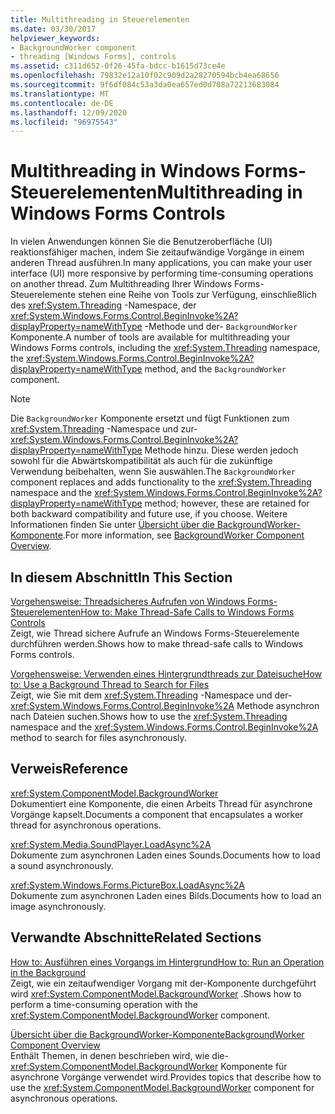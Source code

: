 ```yaml
---
title: Multithreading in Steuerelementen
ms.date: 03/30/2017
helpviewer_keywords:
- BackgroundWorker component
- threading [Windows Forms], controls
ms.assetid: c311d652-0f26-45fa-bdcc-b1615d73ce4e
ms.openlocfilehash: 79832e12a10f02c909d2a28270594bcb4ea68656
ms.sourcegitcommit: 9f6df084c53a3da0ea657ed0d708a72213683084
ms.translationtype: MT
ms.contentlocale: de-DE
ms.lasthandoff: 12/09/2020
ms.locfileid: "96975543"
---
```

# <a name="multithreading-in-windows-forms-controls"></a><span data-ttu-id="8512b-102">Multithreading in Windows Forms-Steuerelementen</span><span class="sxs-lookup"><span data-stu-id="8512b-102">Multithreading in Windows Forms Controls</span></span>
<span data-ttu-id="8512b-103">In vielen Anwendungen können Sie die Benutzeroberfläche (UI) reaktionsfähiger machen, indem Sie zeitaufwändige Vorgänge in einem anderen Thread ausführen.</span><span class="sxs-lookup"><span data-stu-id="8512b-103">In many applications, you can make your user interface (UI) more responsive by performing time-consuming operations on another thread.</span></span> <span data-ttu-id="8512b-104">Zum Multithreading Ihrer Windows Forms-Steuerelemente stehen eine Reihe von Tools zur Verfügung, einschließlich des <xref:System.Threading> -Namespace, der <xref:System.Windows.Forms.Control.BeginInvoke%2A?displayProperty=nameWithType> -Methode und der- `BackgroundWorker` Komponente.</span><span class="sxs-lookup"><span data-stu-id="8512b-104">A number of tools are available for multithreading your Windows Forms controls, including the <xref:System.Threading> namespace, the <xref:System.Windows.Forms.Control.BeginInvoke%2A?displayProperty=nameWithType> method, and the `BackgroundWorker` component.</span></span>  
  
> [!NOTE]
> <span data-ttu-id="8512b-105">Die `BackgroundWorker` Komponente ersetzt und fügt Funktionen zum <xref:System.Threading> -Namespace und zur- <xref:System.Windows.Forms.Control.BeginInvoke%2A?displayProperty=nameWithType> Methode hinzu. Diese werden jedoch sowohl für die Abwärtskompatibilität als auch für die zukünftige Verwendung beibehalten, wenn Sie auswählen.</span><span class="sxs-lookup"><span data-stu-id="8512b-105">The `BackgroundWorker` component replaces and adds functionality to the <xref:System.Threading> namespace and the <xref:System.Windows.Forms.Control.BeginInvoke%2A?displayProperty=nameWithType> method; however, these are retained for both backward compatibility and future use, if you choose.</span></span> <span data-ttu-id="8512b-106">Weitere Informationen finden Sie unter [Übersicht über die BackgroundWorker-Komponente](backgroundworker-component-overview.md).</span><span class="sxs-lookup"><span data-stu-id="8512b-106">For more information, see [BackgroundWorker Component Overview](backgroundworker-component-overview.md).</span></span>  
  
## <a name="in-this-section"></a><span data-ttu-id="8512b-107">In diesem Abschnitt</span><span class="sxs-lookup"><span data-stu-id="8512b-107">In This Section</span></span>  
 [<span data-ttu-id="8512b-108">Vorgehensweise: Threadsicheres Aufrufen von Windows Forms-Steuerelementen</span><span class="sxs-lookup"><span data-stu-id="8512b-108">How to: Make Thread-Safe Calls to Windows Forms Controls</span></span>](how-to-make-thread-safe-calls-to-windows-forms-controls.md)  
 <span data-ttu-id="8512b-109">Zeigt, wie Thread sichere Aufrufe an Windows Forms-Steuerelemente durchführen werden.</span><span class="sxs-lookup"><span data-stu-id="8512b-109">Shows how to make thread-safe calls to Windows Forms controls.</span></span>  
  
 [<span data-ttu-id="8512b-110">Vorgehensweise: Verwenden eines Hintergrundthreads zur Dateisuche</span><span class="sxs-lookup"><span data-stu-id="8512b-110">How to: Use a Background Thread to Search for Files</span></span>](how-to-use-a-background-thread-to-search-for-files.md)  
 <span data-ttu-id="8512b-111">Zeigt, wie Sie mit dem <xref:System.Threading> -Namespace und der- <xref:System.Windows.Forms.Control.BeginInvoke%2A> Methode asynchron nach Dateien suchen.</span><span class="sxs-lookup"><span data-stu-id="8512b-111">Shows how to use the <xref:System.Threading> namespace and the <xref:System.Windows.Forms.Control.BeginInvoke%2A> method to search for files asynchronously.</span></span>  
  
## <a name="reference"></a><span data-ttu-id="8512b-112">Verweis</span><span class="sxs-lookup"><span data-stu-id="8512b-112">Reference</span></span>  
 <xref:System.ComponentModel.BackgroundWorker>  
 <span data-ttu-id="8512b-113">Dokumentiert eine Komponente, die einen Arbeits Thread für asynchrone Vorgänge kapselt.</span><span class="sxs-lookup"><span data-stu-id="8512b-113">Documents a component that encapsulates a worker thread for asynchronous operations.</span></span>  
  
 <xref:System.Media.SoundPlayer.LoadAsync%2A>  
 <span data-ttu-id="8512b-114">Dokumente zum asynchronen Laden eines Sounds.</span><span class="sxs-lookup"><span data-stu-id="8512b-114">Documents how to load a sound asynchronously.</span></span>  
  
 <xref:System.Windows.Forms.PictureBox.LoadAsync%2A>  
 <span data-ttu-id="8512b-115">Dokumente zum asynchronen Laden eines Bilds.</span><span class="sxs-lookup"><span data-stu-id="8512b-115">Documents how to load an image asynchronously.</span></span>  
  
## <a name="related-sections"></a><span data-ttu-id="8512b-116">Verwandte Abschnitte</span><span class="sxs-lookup"><span data-stu-id="8512b-116">Related Sections</span></span>  
 [<span data-ttu-id="8512b-117">How to: Ausführen eines Vorgangs im Hintergrund</span><span class="sxs-lookup"><span data-stu-id="8512b-117">How to: Run an Operation in the Background</span></span>](how-to-run-an-operation-in-the-background.md)  
 <span data-ttu-id="8512b-118">Zeigt, wie ein zeitaufwendiger Vorgang mit der-Komponente durchgeführt wird <xref:System.ComponentModel.BackgroundWorker> .</span><span class="sxs-lookup"><span data-stu-id="8512b-118">Shows how to perform a time-consuming operation with the <xref:System.ComponentModel.BackgroundWorker> component.</span></span>  
  
 [<span data-ttu-id="8512b-119">Übersicht über die BackgroundWorker-Komponente</span><span class="sxs-lookup"><span data-stu-id="8512b-119">BackgroundWorker Component Overview</span></span>](backgroundworker-component-overview.md)  
 <span data-ttu-id="8512b-120">Enthält Themen, in denen beschrieben wird, wie die- <xref:System.ComponentModel.BackgroundWorker> Komponente für asynchrone Vorgänge verwendet wird.</span><span class="sxs-lookup"><span data-stu-id="8512b-120">Provides topics that describe how to use the <xref:System.ComponentModel.BackgroundWorker> component for asynchronous operations.</span></span>
